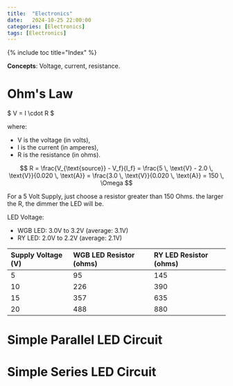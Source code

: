 ```yaml
---
title:  "Electronics"
date:   2024-10-25 22:00:00
categories: [Electronics] 
tags: [Electronics]
---
```

{% include toc title="Index" %}

**Concepts**: Voltage, current, resistance.

# Ohm's Law
$ V = I \cdot R $

where:
- V is the voltage (in volts),
- I is the current (in amperes),
- R is the resistance (in ohms).

$$ R = \frac{V_{\text{source}} - V_f}{I_f} = \frac{5 \, \text{V} - 2.0 \, \text{V}}{0.020 \, \text{A}} = \frac{3.0 \, \text{V}}{0.020 \, \text{A}} = 150 \, \Omega $$ 

For a 5 Volt Supply, just choose a resistor greater than 150 Ohms. the larger the R, the dimmer the LED will be.


LED Voltage:

- WGB LED: 3.0V to 3.2V (average: 3.1V)
- RY LED: 2.0V to 2.2V (average: 2.1V)

| Supply Voltage (V)   | WGB LED Resistor (ohms)  | RY LED Resistor (ohms)   |
|:---------------------|:-------------------------|:-------------------------|
| 5                    | 95                       | 145                      |
| 10                   | 226                      | 390                      |
| 15                   | 357                      | 635                      |
| 20                   | 488                      | 880                      |

# Simple Parallel LED Circuit

# Simple Series LED Circuit
